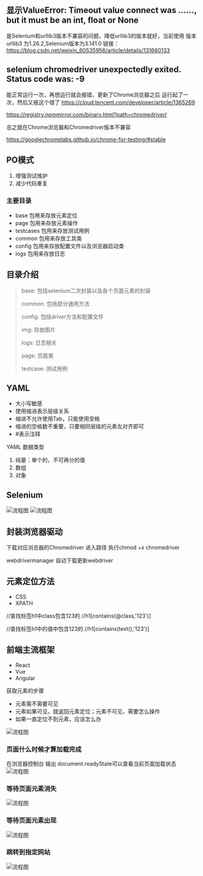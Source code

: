 ## 显示ValueError: Timeout value connect was ……, but it must be an int, float or None
是Selenium和urllib3版本不兼容的问题，降低urllib3的版本就好，当前使用 版本urllib3 为1.26.2,Selenium版本为3.141.0
链接：https://blog.csdn.net/weixin_60535956/article/details/131660133

##  selenium chromedriver unexpectedly exited. Status code was: -9
能正常运行一次，再想运行就会报错，更新了Chrome浏览器之后 运行起了一次，然后又报这个错了
https://cloud.tencent.com/developer/article/1365269

https://registry.npmmirror.com/binary.html?path=chromedriver/

总之就在Chrome浏览器和Chromedriver版本不兼容

https://googlechromelabs.github.io/chrome-for-testing/#stable


## PO模式
1. 增强测试维护
2. 减少代码重复
### 主要目录
- base 包用来存放元素定位
- page 包用来存放元素操作
- testcases 包用来存放测试用例
- common 包用来存放工具类
- config 包用来存放配置文件以及浏览器启动类
- logs 包用来存放日志

## 目录介绍
> base: 包括selenium二次封装以及各个页面元素的封装
> 
> common: 包括部分通用方法
>  
> config: 包括driver方法和配置文件
> 
> img: 存放图片
> 
> logs: 日志相关
> 
> page: 页面类
> 
> testcase: 测试用例


## YAML
- 大小写敏感
- 使用缩进表示层级关系
- 缩进不允许使用Tab，只能使用空格
- 缩进的空格数不重要，只要相同层级的元素左对齐即可
- #表示注释

YAML 数据类型
1. 纯量：单个的，不可再分的值
2. 数组
3. 对象

## Selenium
![流程图](./images/selenium1.png)
![流程图](./images/selenium2.png)

## 封装浏览器驱动  

下载对应浏览器的Chromedriver
进入路径 执行chmod +x chromedriver 

webdrivermanager 自动下载更新webdriver

## 元素定位方法
- CSS
- XPATH

//查找标签h1中class包含123的
//h1[contains(@class,'123')]

//查找标签h1中的值中包含123的
//h1[contains(text(),'123')]

## 前端主流框架

- React
- Vue
- Angular

获取元素的步骤

- 元素需不需要可见
- 元素如果可见，就返回元素定位；元素不可见，需要怎么操作
- 如果一直定位不到元素，应该怎么办

![流程图](./images/xPath1.png)

### 页面什么时候才算加载完成
在浏览器控制台 输出 document.readyState可以查看当前页面加载状态
![流程图](./images/loading1.jpg)

### 等待页面元素消失
![流程图](./images/loading2.jpg)

### 等待页面元素出现
![流程图](./images/loading3.jpg)

### 跳转到指定网站
![流程图](./images/loading4.jpg)